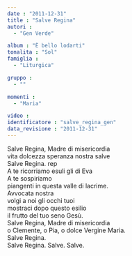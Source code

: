 ```yaml
---
date : "2011-12-31"
title : "Salve Regina"
autori : 
  - "Gen Verde"

album : "È bello lodarti"
tonalita : "Sol"
famiglia : 
  - "Liturgica"

gruppo : 
  - ""

momenti : 
  - "Maria"

video : 
identificatore : "salve_regina_gen"
data_revisione : "2011-12-31"
---
```

  
  
Salve Regina, Madre di misericordia  
vita dolcezza speranza nostra salve  
Salve Regina.  rep  
 A te ricorriamo esuli gli di Eva  
A te sospiriamo  
piangenti in questa valle di lacrime.  
 Avvocata nostra  
volgi a noi gli occhi tuoi  
mostraci dopo questo esilio  
il frutto del tuo seno Gesù.  
Salve Regina, Madre di misericordia  
o Clemente, o Pia, o dolce Vergine Maria.  
Salve Regina.   
Salve Regina. Salve. Salve.  
  
  
  
